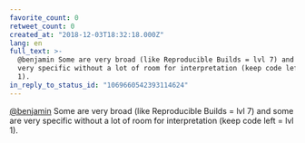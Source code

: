 ```yaml
---
favorite_count: 0
retweet_count: 0
created_at: "2018-12-03T18:32:18.000Z"
lang: en
full_text: >-
  @benjamin Some are very broad (like Reproducible Builds = lvl 7) and some are
  very specific without a lot of room for interpretation (keep code left = lvl
  1).
in_reply_to_status_id: "1069660542393114624"
---
```


[@benjamin](https://twitter.com/benjamin) Some are very broad (like Reproducible
Builds = lvl 7) and some are very specific without a lot of room for
interpretation (keep code left = lvl 1).
